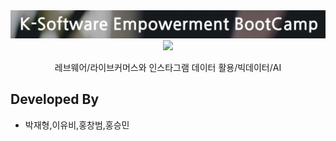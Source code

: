 <div align="center">
    <img width="600" src="src/keb.png" alt="{Logo}">
    <br />
    <img src="https://img.shields.io/badge/python-3670A0?style=for-the-badge&logo=python&logoColor=ffdd54"/>
    <p>레브웨어/라이브커머스와 인스타그램 데이터 활용/빅데이터/AI</p>
</div>

## Developed By

- 박재형,이유비,홍창범,홍승민

